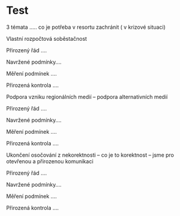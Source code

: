 # Test
3 témata ….. co je potřeba v resortu zachránit ( v krizové situaci)

Vlastní rozpočtová soběstačnost 

Přirozený řád …. 

Navržené podmínky…. 

Měření podmínek …. 

Přirozená kontrola …. 

Podpora vzniku regionálních medií – podpora alternativních medií

Přirozený řád …. 

Navržené podmínky…. 

Měření podmínek …. 

Přirozená kontrola …. 


Ukončení osočování z nekorektnosti  – co je to korektnost – jsme pro otevřenou a přirozenou komunikaci

Přirozený řád …. 

Navržené podmínky…. 

Měření podmínek …. 

Přirozená kontrola …. 
